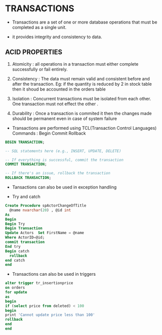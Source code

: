 # TRANSACTIONS

- Transactions are a set of one or more database operations that must be completed as a single unit.

- it provides integrity and consistency to data.


## ACID PROPERTIES

1. Atomicity : all operations in a transaction must either complete successfully or fail entirely.

2. Consistency : The data must remain valid and consistent before and after the transaction.
Eg: if the quantity is reduced by 2 in stock table then it shoud be accounted in the orders table

3. Isolation : Concurrent transactions must be isolated from each other. One transaction must not effect the other .

4. Durability : Once a transaction is commited it then the changes made should be permanent even in case of system failure


- Transactions are performed using TCL(Transaction Control Languages) Commands : Begin Commit Rollback

```sql
BEGIN TRANSACTION;

-- SQL statements here (e.g., INSERT, UPDATE, DELETE)

-- If everything is successful, commit the transaction
COMMIT TRANSACTION;

-- If there's an issue, rollback the transaction
ROLLBACK TRANSACTION;


```



- Tansactions can also be used in exception handling 


- Try and catch
```sql
Create Procedure spActorChangeOfTitle
  @name nvarchar(20) , @id int
As
Begin
Begin Try
Begin Transaction
Update Actors  Set FirstName = @name 
Where ActorID=@id;
commit transaction 
End try
Begin catch
  rollback
end catch
end
```


- Transactions can also be used in triggers

```sql
alter trigger tr_insertionprice
on orders
for update
as
begin 
if (select price from deleted) < 100
begin
print 'Cannot update price less than 100'
rollback
end
end
```

